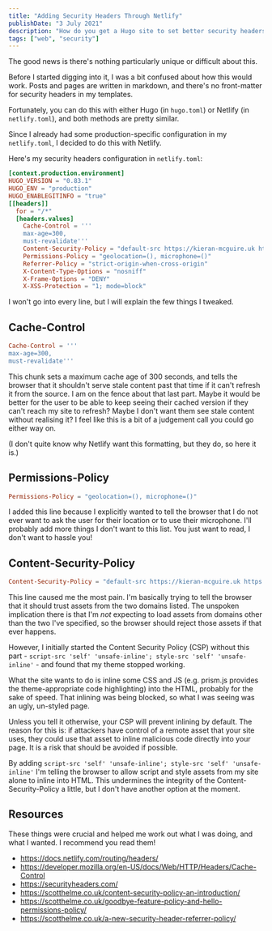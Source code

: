 ```yaml
---
title: "Adding Security Headers Through Netlify"
publishDate: "3 July 2021"
description: "How do you get a Hugo site to set better security headers? With netlify.toml!"
tags: ["web", "security"]
---
```


The good news is there's nothing particularly unique or difficult about this.

Before I started digging into it, I was a bit confused about how this would work. Posts and pages are written in markdown, and there's no front-matter for security headers in my templates.

Fortunately, you can do this with either Hugo (in `hugo.toml`) or Netlify (in `netlify.toml`), and both methods are pretty similar.

Since I already had some production-specific configuration in my `netlify.toml`, I decided to do this with Netlify.

Here's my security headers configuration in `netlify.toml`:

```toml
[context.production.environment]
HUGO_VERSION = "0.83.1"
HUGO_ENV = "production"
HUGO_ENABLEGITINFO = "true"
[[headers]]
  for = "/*"
  [headers.values]
    Cache-Control = '''
    max-age=300,
    must-revalidate'''
    Content-Security-Policy = "default-src https://kieran-mcguire.uk https://kieran-mcguire.netlify.app; script-src 'self' 'unsafe-inline'; style-src 'self' 'unsafe-inline'"
    Permissions-Policy = "geolocation=(), microphone=()"
    Referrer-Policy = "strict-origin-when-cross-origin"
    X-Content-Type-Options = "nosniff"
    X-Frame-Options = "DENY"
    X-XSS-Protection = "1; mode=block"
```

I won't go into every line, but I will explain the few things I tweaked.

## Cache-Control

```toml
Cache-Control = '''
max-age=300,
must-revalidate'''
```

This chunk sets a maximum cache age of 300 seconds, and tells the browser that it shouldn't serve stale content past that time if it can't refresh it from the source. I am on the fence about that last part. Maybe it would be better for the user to be able to keep seeing their cached version if they can't reach my site to refresh? Maybe I don't want them see stale content without realising it? I feel like this is a bit of a judgement call you could go either way on.

(I don't quite know why Netlify want this formatting, but they do, so here it is.)

## Permissions-Policy

```toml
Permissions-Policy = "geolocation=(), microphone=()"
```

I added this line because I explicitly wanted to tell the browser that I do not ever want to ask the user for their location or to use their microphone. I'll probably add more things I don't want to this list. You just want to read, I don't want to hassle you!

## Content-Security-Policy

```toml
Content-Security-Policy = "default-src https://kieran-mcguire.uk https://kieran-mcguire.netlify.app; script-src 'self' 'unsafe-inline'; style-src 'self' 'unsafe-inline'"
```

This line caused me the most pain. I'm basically trying to tell the browser that it should trust assets from the two domains listed. The unspoken implication there is that I'm _not_ expecting to load assets from domains other than the two I've specified, so the browser should reject those assets if that ever happens.

However, I initially started the Content Security Policy (CSP) without this part - `script-src 'self' 'unsafe-inline'; style-src 'self' 'unsafe-inline'` - and found that my theme stopped working.

What the site wants to do is inline some CSS and JS (e.g. prism.js provides the theme-appropriate code highlighting) into the HTML, probably for the sake of speed. That inlining was being blocked, so what I was seeing was an ugly, un-styled page.

Unless you tell it otherwise, your CSP will prevent inlining by default. The reason for this is: if attackers have control of a remote asset that your site uses, they could use that asset to inline malicious code directly into your page. It is a risk that should be avoided if possible.

By adding `script-src 'self' 'unsafe-inline'; style-src 'self' 'unsafe-inline'` I'm telling the browser to allow script and style assets from my site alone to inline into HTML. This undermines the integrity of the Content-Security-Policy a little, but I don't have another option at the moment.

## Resources

These things were crucial and helped me work out what I was doing, and what I wanted. I recommend you read them!

- <https://docs.netlify.com/routing/headers/>
- <https://developer.mozilla.org/en-US/docs/Web/HTTP/Headers/Cache-Control>
- <https://securityheaders.com/>
- <https://scotthelme.co.uk/content-security-policy-an-introduction/>
- <https://scotthelme.co.uk/goodbye-feature-policy-and-hello-permissions-policy/>
- <https://scotthelme.co.uk/a-new-security-header-referrer-policy/>
